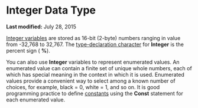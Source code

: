 
# Integer Data Type

 **Last modified:** July 28, 2015

 [Integer variables](b8bdf64f-5920-1ae9-16d0-b26d09524a30.md) are stored as 16-bit (2-byte) numbers ranging in value from -32,768 to 32,767. The [type-declaration character](b8bdf64f-5920-1ae9-16d0-b26d09524a30.md) for **Integer** is the percent sign ( **%**).

You can also use  **Integer** variables to represent enumerated values. An enumerated value can contain a finite set of unique whole numbers, each of which has special meaning in the context in which it is used. Enumerated values provide a convenient way to select among a known number of choices, for example, black = 0, white = 1, and so on. It is good programming practice to define [constants](b8bdf64f-5920-1ae9-16d0-b26d09524a30.md) using the **Const** statement for each enumerated value.

